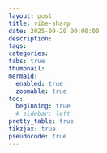 ```yaml
---
layout: post
title: vibe-sharp
date: 2025-09-20 00:00:00
description:
tags:
categories:
tabs: true
thumbnail:
mermaid:
  enabled: true
  zoomable: true
toc:
  beginning: true
  # sidebar: left
pretty_table: true
tikzjax: true
pseudocode: true
---
```


